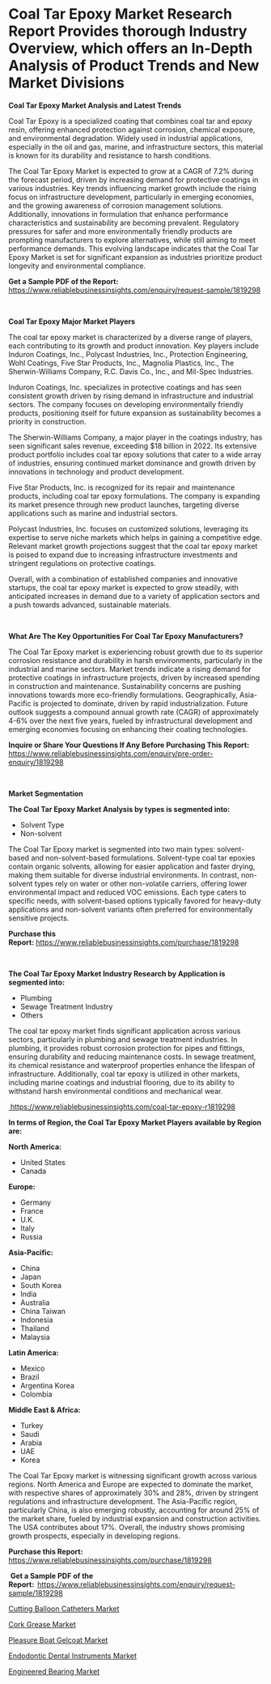 <p><h1>Coal Tar Epoxy Market Research Report Provides thorough Industry Overview, which offers an In-Depth Analysis of Product Trends and New Market Divisions</h1></p><p><strong>Coal Tar Epoxy Market Analysis and Latest Trends</strong></p>
<p><p>Coal Tar Epoxy is a specialized coating that combines coal tar and epoxy resin, offering enhanced protection against corrosion, chemical exposure, and environmental degradation. Widely used in industrial applications, especially in the oil and gas, marine, and infrastructure sectors, this material is known for its durability and resistance to harsh conditions.</p><p>The Coal Tar Epoxy Market is expected to grow at a CAGR of 7.2% during the forecast period, driven by increasing demand for protective coatings in various industries. Key trends influencing market growth include the rising focus on infrastructure development, particularly in emerging economies, and the growing awareness of corrosion management solutions. Additionally, innovations in formulation that enhance performance characteristics and sustainability are becoming prevalent. Regulatory pressures for safer and more environmentally friendly products are prompting manufacturers to explore alternatives, while still aiming to meet performance demands. This evolving landscape indicates that the Coal Tar Epoxy Market is set for significant expansion as industries prioritize product longevity and environmental compliance.</p></p>
<p><strong>Get a Sample PDF of the Report:&nbsp;</strong> <a href="https://www.reliablebusinessinsights.com/enquiry/request-sample/1819298?utm_campaign=1109&utm_medium=2&utm_source=Github&utm_content=ia&utm_term=10112024&utm_id=coal-tar-epoxy">https://www.reliablebusinessinsights.com/enquiry/request-sample/1819298</a></p>
<p>&nbsp;</p>
<p><strong>Coal Tar Epoxy Major Market Players</strong></p>
<p><p>The coal tar epoxy market is characterized by a diverse range of players, each contributing to its growth and product innovation. Key players include Induron Coatings, Inc., Polycast Industries, Inc., Protection Engineering, Wohl Coatings, Five Star Products, Inc., Magnolia Plastics, Inc., The Sherwin-Williams Company, R.C. Davis Co., Inc., and Mil-Spec Industries.</p><p>Induron Coatings, Inc. specializes in protective coatings and has seen consistent growth driven by rising demand in infrastructure and industrial sectors. The company focuses on developing environmentally friendly products, positioning itself for future expansion as sustainability becomes a priority in construction.</p><p>The Sherwin-Williams Company, a major player in the coatings industry, has seen significant sales revenue, exceeding $18 billion in 2022. Its extensive product portfolio includes coal tar epoxy solutions that cater to a wide array of industries, ensuring continued market dominance and growth driven by innovations in technology and product development.</p><p>Five Star Products, Inc. is recognized for its repair and maintenance products, including coal tar epoxy formulations. The company is expanding its market presence through new product launches, targeting diverse applications such as marine and industrial sectors.</p><p>Polycast Industries, Inc. focuses on customized solutions, leveraging its expertise to serve niche markets which helps in gaining a competitive edge. Relevant market growth projections suggest that the coal tar epoxy market is poised to expand due to increasing infrastructure investments and stringent regulations on protective coatings.</p><p>Overall, with a combination of established companies and innovative startups, the coal tar epoxy market is expected to grow steadily, with anticipated increases in demand due to a variety of application sectors and a push towards advanced, sustainable materials.</p></p>
<p>&nbsp;</p>
<p><strong>What Are The Key Opportunities For Coal Tar Epoxy Manufacturers?</strong></p>
<p><p>The Coal Tar Epoxy market is experiencing robust growth due to its superior corrosion resistance and durability in harsh environments, particularly in the industrial and marine sectors. Market trends indicate a rising demand for protective coatings in infrastructure projects, driven by increased spending in construction and maintenance. Sustainability concerns are pushing innovations towards more eco-friendly formulations. Geographically, Asia-Pacific is projected to dominate, driven by rapid industrialization. Future outlook suggests a compound annual growth rate (CAGR) of approximately 4-6% over the next five years, fueled by infrastructural development and emerging economies focusing on enhancing their coating technologies.</p></p>
<p><strong>Inquire or Share Your Questions If Any Before Purchasing This Report:</strong> <a href="https://www.reliablebusinessinsights.com/enquiry/pre-order-enquiry/1819298?utm_campaign=1109&utm_medium=2&utm_source=Github&utm_content=ia&utm_term=10112024&utm_id=coal-tar-epoxy">https://www.reliablebusinessinsights.com/enquiry/pre-order-enquiry/1819298</a></p>
<p>&nbsp;</p>
<p><strong>Market Segmentation</strong></p>
<p><strong>The Coal Tar Epoxy Market Analysis by types is segmented into:</strong></p>
<p><ul><li>Solvent Type</li><li>Non-solvent</li></ul></p>
<p><p>The Coal Tar Epoxy market is segmented into two main types: solvent-based and non-solvent-based formulations. Solvent-type coal tar epoxies contain organic solvents, allowing for easier application and faster drying, making them suitable for diverse industrial environments. In contrast, non-solvent types rely on water or other non-volatile carriers, offering lower environmental impact and reduced VOC emissions. Each type caters to specific needs, with solvent-based options typically favored for heavy-duty applications and non-solvent variants often preferred for environmentally sensitive projects.</p></p>
<p><strong>Purchase this Report:&nbsp;</strong><a href="https://www.reliablebusinessinsights.com/purchase/1819298?utm_campaign=1109&utm_medium=2&utm_source=Github&utm_content=ia&utm_term=10112024&utm_id=coal-tar-epoxy">https://www.reliablebusinessinsights.com/purchase/1819298</a></p>
<p>&nbsp;</p>
<p><strong>The Coal Tar Epoxy Market Industry Research by Application is segmented into:</strong></p>
<p><ul><li>Plumbing</li><li>Sewage Treatment Industry</li><li>Others</li></ul></p>
<p><p>The coal tar epoxy market finds significant application across various sectors, particularly in plumbing and sewage treatment industries. In plumbing, it provides robust corrosion protection for pipes and fittings, ensuring durability and reducing maintenance costs. In sewage treatment, its chemical resistance and waterproof properties enhance the lifespan of infrastructure. Additionally, coal tar epoxy is utilized in other markets, including marine coatings and industrial flooring, due to its ability to withstand harsh environmental conditions and mechanical wear.</p></p>
<p><a href="https://www.reliablebusinessinsights.com/coal-tar-epoxy-r1819298?utm_campaign=1109&utm_medium=2&utm_source=Github&utm_content=ia&utm_term=10112024&utm_id=coal-tar-epoxy">&nbsp;https://www.reliablebusinessinsights.com/coal-tar-epoxy-r1819298</a></p>
<p><strong>In terms of Region, the Coal Tar Epoxy Market Players available by Region are:</strong></p>
<p>
    <p> <strong> North America: </strong>
        <ul>
            <li>United States</li>
            <li>Canada</li>
        </ul>
        </p> 
    <p> <strong> Europe: </strong>
        <ul>
            <li>Germany</li>
            <li>France</li>
            <li>U.K.</li>
            <li>Italy</li>
            <li>Russia</li>
        </ul>
        </p> 
    <p> <strong> Asia-Pacific: </strong>
        <ul>
            <li>China</li>
            <li>Japan</li>
            <li>South Korea</li>
            <li>India</li>
            <li>Australia</li>
            <li>China Taiwan</li>
            <li>Indonesia</li>
            <li>Thailand</li>
            <li>Malaysia</li>
        </ul>
        </p> 
    <p> <strong> Latin America: </strong>
        <ul>
            <li>Mexico</li>
            <li>Brazil</li>
            <li>Argentina Korea</li>
            <li>Colombia</li>
        </ul>
        </p> 
    <p> <strong> Middle East & Africa: </strong>
        <ul>
            <li>Turkey</li>
            <li>Saudi</li>
            <li>Arabia</li>
            <li>UAE</li>
            <li>Korea</li>
        </ul>
    </p>
    </p>
<p><p>The Coal Tar Epoxy market is witnessing significant growth across various regions. North America and Europe are expected to dominate the market, with respective shares of approximately 30% and 28%, driven by stringent regulations and infrastructure development. The Asia-Pacific region, particularly China, is also emerging robustly, accounting for around 25% of the market share, fueled by industrial expansion and construction activities. The USA contributes about 17%. Overall, the industry shows promising growth prospects, especially in developing regions.</p></p>
<p><strong>Purchase this Report: </strong><a href="https://www.reliablebusinessinsights.com/purchase/1819298?utm_campaign=1109&utm_medium=2&utm_source=Github&utm_content=ia&utm_term=10112024&utm_id=coal-tar-epoxy">https://www.reliablebusinessinsights.com/purchase/1819298</a></p>
<p>&nbsp;<strong>Get a Sample PDF of the Report:&nbsp;&nbsp;</strong><a href="https://www.reliablebusinessinsights.com/enquiry/request-sample/1819298?utm_campaign=1109&utm_medium=2&utm_source=Github&utm_content=ia&utm_term=10112024&utm_id=coal-tar-epoxy">https://www.reliablebusinessinsights.com/enquiry/request-sample/1819298</a></p>
<p><strong></strong></p>
<p><p><a href="https://issuu.com/reportprime-2/docs/cutting-balloon-catheters-market-si_5ca48000d89353?utm_campaign=1109&utm_medium=2&utm_source=Github&utm_content=ia&utm_term=10112024&utm_id=coal-tar-epoxy">Cutting Balloon Catheters Market</a></p><p><a href="https://github.com/seraphinaqist/Market-Research-Report-List-1/blob/main/cork-grease-market.md?utm_campaign=1109&utm_medium=2&utm_source=Github&utm_content=ia&utm_term=10112024&utm_id=coal-tar-epoxy">Cork Grease Market</a></p><p><a href="https://www.linkedin.com/pulse/global-pleasure-boat-gelcoat-market-exploring-share-trends-dabte?utm_campaign=1109&utm_medium=2&utm_source=Github&utm_content=ia&utm_term=10112024&utm_id=coal-tar-epoxy">Pleasure Boat Gelcoat Market</a></p><p><a href="https://issuu.com/reportprime-2/docs/endodontic-dental-instruments-marke_c9b3bcf216d50f?utm_campaign=1109&utm_medium=2&utm_source=Github&utm_content=ia&utm_term=10112024&utm_id=coal-tar-epoxy">Endodontic Dental Instruments Market</a></p><p><a href="https://www.linkedin.com/pulse/global-engineered-bearing-market-comprehensive-analysis-size-eavhe?utm_campaign=1109&utm_medium=2&utm_source=Github&utm_content=ia&utm_term=10112024&utm_id=coal-tar-epoxy">Engineered Bearing Market</a></p></p>